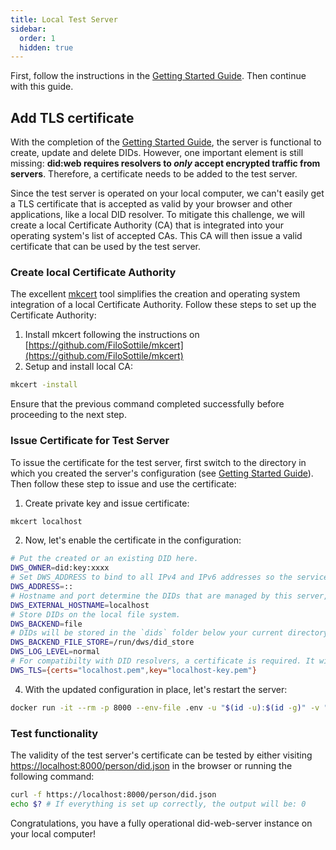 ```yaml
---
title: Local Test Server
sidebar:
  order: 1
  hidden: true
---
```


First, follow the instructions in the [Getting Started Guide](/getting-started). Then continue with this guide.

## Add TLS certificate

With the completion of the [Getting Started Guide](/getting-started), the server is functional to create, update and
delete DIDs. However, one important element is still missing: **did:web requires resolvers to _only_ accept encrypted
traffic from servers**. Therefore, a certificate needs to be added to the test server.

Since the test server is operated on your local computer, we can't easily get a TLS certificate that is accepted as
valid by your browser and other applications, like a local DID resolver. To mitigate this challenge, we will create a
local Certificate Authority (CA) that is integrated into your operating system's list of accepted CAs. This CA will then
issue a valid certificate that can be used by the test server.

### Create local Certificate Authority

The excellent [mkcert](https://github.com/FiloSottile/mkcert) tool simplifies the creation and operating system
integration of a local Certificate Authority. Follow these steps to set up the Certificate Authority:

1. Install mkcert following the instructions on
   [https://github.com/FiloSottile/mkcert](https://github.com/FiloSottile/mkcert)
2. Setup and install local CA:

```bash
mkcert -install
```

Ensure that the previous command completed successfully before proceeding to the next step.

### Issue Certificate for Test Server

To issue the certificate for the test server, first switch to the directory in which you created the server's
configuration (see [Getting Started Guide](/getting-started)). Then follow these step to issue and use the certificate:

1. Create private key and issue certificate:

```bash
mkcert localhost
```

2. Now, let's enable the certificate in the configuration:

```bash title=".env" {7}
# Put the created or an existing DID here.
DWS_OWNER=did:key:xxxx
# Set DWS_ADDRESS to bind to all IPv4 and IPv6 addresses so the service can be exposed to the local computer.
DWS_ADDRESS=::
# Hostname and port determine the DIDs that are managed by this server, e.g. did:web:id.localhost%3A8000:xyz.
DWS_EXTERNAL_HOSTNAME=localhost
# Store DIDs on the local file system.
DWS_BACKEND=file
# DIDs will be stored in the `dids` folder below your current directory.
DWS_BACKEND_FILE_STORE=/run/dws/did_store
DWS_LOG_LEVEL=normal
# For compatibilty with DID resolvers, a certificate is required. It will be added later.
DWS_TLS={certs="localhost.pem",key="localhost-key.pem"}
```

4. With the updated configuration in place, let's restart the server:

```bash
docker run -it --rm -p 8000 --env-file .env -u "$(id -u):$(id -g)" -v "$PWD:/server" -w "/server" registry.41ppl.com/did-web-server:latest
```

### Test functionality

The validity of the test server's certificate can be tested by either visiting
[https://localhost:8000/person/did.json](https://localhost:8000/person/did.json) in the browser or running the following
command:

```bash
curl -f https://localhost:8000/person/did.json
echo $? # If everything is set up correctly, the output will be: 0
```

Congratulations, you have a fully operational did-web-server instance on your local computer!

